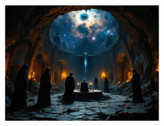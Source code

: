 ![A dimly lit underground ritual chamber beneath an abandoned cottage, with cultists in period-appropriate robes conducting a ceremony. Tommy is bound to an altar while reality tears open above, revealing impossible cosmic vistas. Style: Gothic horror meets cosmic terror, dramatic lighting with architectural details.](illustration_caption_3.jpeg)
